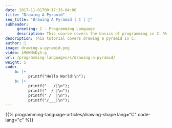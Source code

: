 ```yaml
---
date: 2017-11-01T00:17:33-04:00
title: "Drawing A Pyramid"
seo_title: "Drawing A Pyramid | C | 🦒"
subheader:
     greeting: C - Programming Language
     description: This course covers the basics of programming in C. Work your way through the videos/articles and I'll teach you everything you need to know to start your programming journey!
description: This tutorial covers drawing a pyramid in C.
author: 🦒
image: drawing-a-pyramid.png
video: iM6WdmDyS-g
url: /programming-languages/c/drawing-a-pyramid/
weight: 5
code:
    a: |+
          printf("Hello World!\n");
    b: |+
          printf("   /|\n");
          printf("  / |\n");
          printf(" /  |\n");
          printf("/___|\n");
---
```


{{% programming-language-articles/drawing-shape lang="C" code-lang="c" %}}
